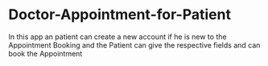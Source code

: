 # Doctor-Appointment-for-Patient
In this app an patient can create a new account if he is new to the Appointment Booking and the Patient can give the respective fields and can book the Appointment
